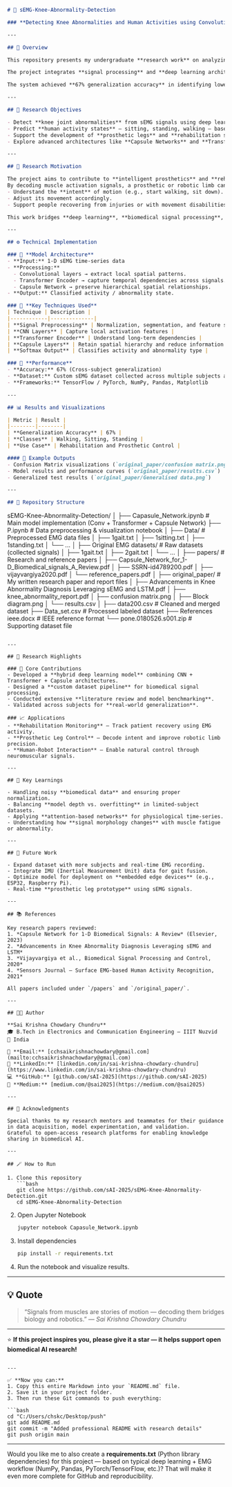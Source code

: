  

```markdown
# 🦵 sEMG-Knee-Abnormality-Detection

### **Detecting Knee Abnormalities and Human Activities using Convolutional Transformer Capsule Networks**

---

## 🧠 Overview

This repository presents my undergraduate **research work** on analyzing **surface Electromyography (sEMG)** signals to detect **knee abnormalities** and recognize **human activities** such as **walking**, **sitting**, and **standing**.  

The project integrates **signal processing** and **deep learning architectures** — combining **Convolutional Neural Networks (CNNs)**, **Transformers**, and **Capsule Networks** — to model both local and temporal dependencies in EMG signals.  

The system achieved **67% generalization accuracy** in identifying lower-limb disorders, providing foundational work for **rehabilitation**, **prosthetic limb control**, and **assistive robotics**.

---

## 🎯 Research Objectives

- Detect **knee joint abnormalities** from sEMG signals using deep learning.
- Predict **human activity states** — sitting, standing, walking — based on muscle electrical signals.
- Support the development of **prosthetic legs** and **rehabilitation systems** by interpreting muscle movement patterns.
- Explore advanced architectures like **Capsule Networks** and **Transformers** for biomedical time-series analysis.

---

## 🧩 Research Motivation

The project aims to contribute to **intelligent prosthetics** and **rehabilitation engineering**.  
By decoding muscle activation signals, a prosthetic or robotic limb can:
- Understand the **intent** of motion (e.g., start walking, sit down).
- Adjust its movement accordingly.
- Support people recovering from injuries or with movement disabilities.

This work bridges **deep learning**, **biomedical signal processing**, and **assistive robotics**.

---

## ⚙️ Technical Implementation

### 🧾 **Model Architecture**
- **Input:** 1-D sEMG time-series data
- **Processing:**
  - Convolutional layers → extract local spatial patterns.
  - Transformer Encoder → capture temporal dependencies across signals.
  - Capsule Network → preserve hierarchical spatial relationships.
- **Output:** Classified activity / abnormality state.

### 🧮 **Key Techniques Used**
| Technique | Description |
|------------|--------------|
| **Signal Preprocessing** | Normalization, segmentation, and feature scaling of EMG data |
| **CNN Layers** | Capture local activation features |
| **Transformer Encoder** | Understand long-term dependencies |
| **Capsule Layers** | Retain spatial hierarchy and reduce information loss |
| **Softmax Output** | Classifies activity and abnormality type |

### 🧪 **Performance**
- **Accuracy:** 67% (Cross-subject generalization)
- **Dataset:** Custom sEMG dataset collected across multiple subjects and activities
- **Frameworks:** TensorFlow / PyTorch, NumPy, Pandas, Matplotlib

---

## 📊 Results and Visualizations

| Metric | Result |
|--------|--------|
| **Generalization Accuracy** | 67% |
| **Classes** | Walking, Sitting, Standing |
| **Use Case** | Rehabilitation and Prosthetic Control |

#### 🧩 Example Outputs
- Confusion Matrix visualizations (`original_paper/confusion matrix.png`)
- Model results and performance curves (`original_paper/results.csv`)
- Generalized test results (`original_paper/Generalised data.png`)

---

## 📂 Repository Structure

```

sEMG-Knee-Abnormality-Detection/
│
├── Capasule_Network.ipynb          # Main model implementation (Conv + Transformer + Capsule Network)
├── P.ipynb                         # Data preprocessing & visualization notebook
│
├── Data/                           # Preprocessed EMG data files
│   ├── 1gait.txt
│   ├── 1sitting.txt
│   ├── 1standing.txt
│   └── ...
│
├── Original EMG datasets/          # Raw datasets (collected signals)
│   ├── 1gait.txt
│   ├── 2gait.txt
│   └── ...
│
├── papers/                         # Research and reference papers
│   ├── Capsule_Network_for_1-D_Biomedical_signals_A_Review.pdf
│   ├── SSRN-id4789200.pdf
│   ├── vijayvargiya2020.pdf
│   └── reference_papers.pdf
│
├── original_paper/                 # My written research paper and report files
│   ├── Advancements in Knee Abnormality Diagnosis Leveraging sEMG and LSTM.pdf
│   ├── knee_abnormality_report.pdf
│   ├── confusion matrix.png
│   ├── Block diagram.png
│   └── results.csv
│
├── data200.csv                     # Cleaned and merged dataset
├── Data_set.csv                    # Processed labeled dataset
├── References ieee.docx            # IEEE reference format
└── pone.0180526.s001.zip           # Supporting dataset file

````

---

## 📘 Research Highlights

### 🔬 Core Contributions
- Developed a **hybrid deep learning model** combining CNN + Transformer + Capsule architectures.
- Designed a **custom dataset pipeline** for biomedical signal processing.
- Conducted extensive **literature review and model benchmarking**.
- Validated across subjects for **real-world generalization**.

### 📈 Applications
- **Rehabilitation Monitoring** – Track patient recovery using EMG activity.
- **Prosthetic Leg Control** – Decode intent and improve robotic limb precision.
- **Human-Robot Interaction** – Enable natural control through neuromuscular signals.

---

## 🧪 Key Learnings

- Handling noisy **biomedical data** and ensuring proper normalization.
- Balancing **model depth vs. overfitting** in limited-subject datasets.
- Applying **attention-based networks** for physiological time-series.
- Understanding how **signal morphology changes** with muscle fatigue or abnormality.

---

## 🧭 Future Work

- Expand dataset with more subjects and real-time EMG recording.  
- Integrate IMU (Inertial Measurement Unit) data for gait fusion.  
- Optimize model for deployment on **embedded edge devices** (e.g., ESP32, Raspberry Pi).  
- Real-time **prosthetic leg prototype** using sEMG signals.

---

## 📚 References

Key research papers reviewed:
1. *Capsule Network for 1-D Biomedical Signals: A Review* (Elsevier, 2023)  
2. *Advancements in Knee Abnormality Diagnosis Leveraging sEMG and LSTM*  
3. *Vijayvargiya et al., Biomedical Signal Processing and Control, 2020*  
4. *Sensors Journal – Surface EMG-based Human Activity Recognition, 2021*  

All papers included under `/papers` and `/original_paper/`.

---

## 🧑‍💻 Author

**Sai Krishna Chowdary Chundru**  
🎓 B.Tech in Electronics and Communication Engineering — IIIT Nuzvid  
📍 India  

📧 **Email:** [cchsaikrishnachowdary@gmail.com](mailto:cchsaikrishnachowdary@gmail.com)  
🔗 **LinkedIn:** [linkedin.com/in/sai-krishna-chowdary-chundru](https://www.linkedin.com/in/sai-krishna-chowdary-chundru)  
💻 **GitHub:** [github.com/sAI-2025](https://github.com/sAI-2025)  
📰 **Medium:** [medium.com/@sai2025](https://medium.com/@sai2025)

---

## 🧩 Acknowledgments

Special thanks to my research mentors and teammates for their guidance in data acquisition, model experimentation, and validation.  
Grateful to open-access research platforms for enabling knowledge sharing in biomedical AI.

---

## 🪄 How to Run

1. Clone this repository  
   ```bash
   git clone https://github.com/sAI-2025/sEMG-Knee-Abnormality-Detection.git
   cd sEMG-Knee-Abnormality-Detection
````

2. Open Jupyter Notebook

   ```bash
   jupyter notebook Capasule_Network.ipynb
   ```

3. Install dependencies

   ```bash
   pip install -r requirements.txt
   ```

4. Run the notebook and visualize results.

---

## 💡 Quote

> “Signals from muscles are stories of motion — decoding them bridges biology and robotics.”
> — *Sai Krishna Chowdary Chundru*

---

⭐ **If this project inspires you, please give it a star — it helps support open biomedical AI research!**

````

---

✅ **Now you can:**
1. Copy this entire Markdown into your `README.md` file.  
2. Save it in your project folder.  
3. Then run these Git commands to push everything:

```bash
cd "C:/Users/chskc/Desktop/push"
git add README.md
git commit -m "Added professional README with research details"
git push origin main
````

---

Would you like me to also create a **requirements.txt** (Python library dependencies) for this project — based on typical deep learning + EMG workflow (NumPy, Pandas, PyTorch/TensorFlow, etc.)?
That will make it even more complete for GitHub and reproducibility.
